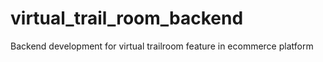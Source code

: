 # virtual_trail_room_backend
Backend development for virtual trailroom feature in ecommerce platform
